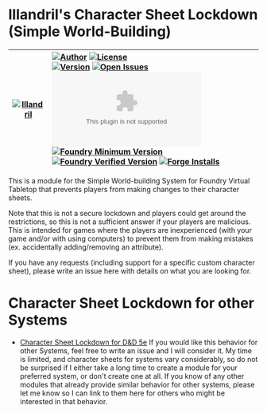# Illandril's Character Sheet Lockdown (Simple World-Building)


| [![Illandril](https://avatars.githubusercontent.com/illandril?size=64)](https://github.com/illandril) | [![Author](https://img.shields.io/badge/Joe%20Spandrusyszyn-Illandril?style=flat&labelColor=520&color=250&label=Illandril)](https://github.com/illandril) [![License](https://img.shields.io/github/license/illandril/FoundryVTT-sheet-lockdown-worldbuilding?style=flat&labelColor=520&color=250&label=license)](https://github.com/illandril/FoundryVTT-sheet-lockdown-worldbuilding/blob/main/LICENSE) <br> [![Version](https://img.shields.io/github/v/release/illandril/FoundryVTT-sheet-lockdown-worldbuilding?style=flat&labelColor=520&color=250&label=version)](https://github.com/illandril/FoundryVTT-sheet-lockdown-worldbuilding/releases) [![Open Issues](https://img.shields.io/github/issues/illandril/FoundryVTT-sheet-lockdown-worldbuilding?style=flat&labelColor=520&color=250&logo=github&label=issues)](https://github.com/illandril/FoundryVTT-sheet-lockdown-worldbuilding/issues) [![Latest Release Download Count](https://img.shields.io/github/downloads/illandril/FoundryVTT-sheet-lockdown-worldbuilding/latest/module.zip?style=flat&labelColor=520&color=250&label=downloads)](#) <br> [![Foundry Minimum Version](https://img.shields.io/badge/dynamic/json?style=flat&labelColor=520&color=250&label=Min.%20Foundry%20&prefix=v&query=$.compatibility.minimum&url=https%3A%2F%2Fgithub.com%2Fillandril%2FFoundryVTT-sheet-lockdown-worldbuilding%2Freleases%2Flatest%2Fdownload%2Fmodule.json)](https://foundryvtt.com/packages/illandril-sheet-lockdown-worldbuilding) [![Foundry Verified Version](https://img.shields.io/badge/dynamic/json?style=flat&labelColor=520&color=250&label=Verified%20on&prefix=v&query=$.compatibility.verified&url=https%3A%2F%2Fgithub.com%2Fillandril%2FFoundryVTT-sheet-lockdown-worldbuilding%2Freleases%2Flatest%2Fdownload%2Fmodule.json)](https://foundryvtt.com/packages/illandril-sheet-lockdown-worldbuilding) [![Forge Installs](https://img.shields.io/badge/dynamic/json?style=flat&labelColor=520&color=250&label=Forge%20Installs&query=package.installs&url=http%3A%2F%2Fforge-vtt.com%2Fapi%2Fbazaar%2Fpackage%2Fillandril-sheet-lockdown-worldbuilding&suffix=%25)](https://forge-vtt.com/bazaar/package/illandril-sheet-lockdown-worldbuilding) |
| --- | :--- |

This is a module for the Simple World-building System for Foundry Virtual Tabletop that prevents players from making changes to their character sheets.

Note that this is not a secure lockdown and players could get around the restrictions, so this is not a sufficient answer if your players are malicious. This is intended for games where the players are inexperienced (with your game and/or with using computers) to prevent them from making mistakes (ex. accidentally adding/removing an attribute).

If you have any requests (including support for a specific custom character sheet), please write an issue here with details on what you are looking for.

# Character Sheet Lockdown for other Systems
* [Character Sheet Lockdown for D&D 5e](https://github.com/illandril/FoundryVTT-sheet5e-lockdown)
If you would like this behavior for other Systems, feel free to write an issue and I will consider it. My time is limited, and character sheets for systems vary considerably, so do not be surprised if I either take a long time to create a module for your preferred system, or don't create one at all. If you know of any other modules that already provide similar behavior for other systems, please let me know so I can link to them here for others who might be interested in that behavior.
